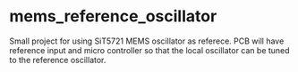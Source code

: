 # mems_reference_oscillator
Small project for using SiT5721 MEMS oscillator as referece. PCB will have reference input and micro controller so that the local oscillator can be tuned to the reference oscillator.
